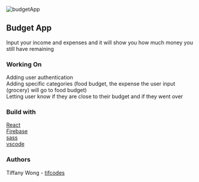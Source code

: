 ![budgetApp](https://github.com/tifcodes/tiffanyWongProjectFive/blob/master/src/asset/Screenshot_2019-12-14%20React%20App.png)

## Budget App

Input your income and expenses and it will show you how much money you still have remaining

### Working On
Adding user authentication <br>
Adding specific categories (food budget, the expense the user input (grocery) will go to food budget)<br>
Letting user know if they are close to their budget and if they went over

### Build with 

[React](https://github.com/facebook/react) </br>
[Firebase](https://firebase.google.com/) </br>
[sass](https://sass-lang.com/) </br>
[vscode](https://code.visualstudio.com/) </br>

### Authors
Tiffany Wong - [tifcodes](https://github.com/tifcodes)

